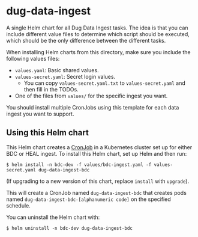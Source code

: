 # dug-data-ingest

A single Helm chart for all Dug Data Ingest tasks. The idea is that you can include different value files to
determine which script should be executed, which should be the only difference between the different tasks.

When installing Helm charts from this directory, make sure you include the following values files:
- `values.yaml`: Basic shared values.
- `values-secret.yaml`: Secret login values. 
  - You can copy `values-secret.yaml.txt` to `values-secret.yaml` and then fill in the TODOs.
- One of the files from `values/` for the specific ingest you want.

You should install multiple CronJobs using this template for each data ingest you want to support.

## Using this Helm chart

This Helm chart creates a [CronJob](https://kubernetes.io/docs/concepts/workloads/controllers/cron-jobs/)
in a Kubernetes cluster set up for either BDC or HEAL ingest. To install this Helm chart, set up Helm and
then run:

```shell
$ helm install -n bdc-dev -f values/bdc-ingest.yaml -f values-secret.yaml dug-data-ingest-bdc
```

(If upgrading to a new version of this chart, replace `install` with `upgrade`).

This will create a CronJob named `dug-data-ingest-bdc` that creates pods named
`dug-data-ingest-bdc-[alphanumeric code]` on the specified schedule.

You can uninstall the Helm chart with:

```shell
$ helm uninstall -n bdc-dev dug-data-ingest-bdc
```

